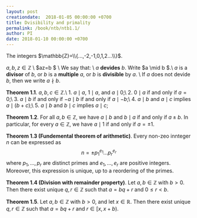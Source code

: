 ```yaml
---
layout: post
creationdate:  2018-01-05 00:00:00 +0700
title: Dvisibility and primality
permalink: /book/ntb/ntb1.1/
author: PI
date: 2018-01-10 00:00:00 +0700
---
```


The integers $\mathbb{Z}=\\{...,-2,-1,0,1,2...\\}$.

$a,b,z \in \mathbb{Z}$ \\
$az=b $ \\
We say that: \\
$a$ **devides** $b$. Write $a \mid b $.\\
$a$ is a  **divisor** of $b$, or $b$ is a **multiple** $a$, or $b$ is  **divisible** by $a$. \\
If $a$ does not devide $b$, then we write $a \nmid b$.

**Theorem 1.1**. $a,b,c \in \mathbb{Z}$.\\
	1. $a \mid a$, $1 \mid a$, and $a \mid 0$;\\
	2. $0 \mid a$ if and only if $a=0$;\\
	3. $a \mid b$ if and only if $-a \mid b$ if and only if $a \mid -b$;\\
	4. $a \mid b$ and $a \mid c$ implies $a \mid (b+c)$;\\
	5. $a \mid b$ and $b \mid c$ implies $a \mid c$;

**Theorem 1.2**. For all $a,b \in \mathbb{Z}$, we have $a \mid b$ and $b \mid a$ if and only if $a \pm b$. In particular, for every $a \in \mathbb{Z}$, we have $a \mid 1$ if and only if $a = \pm 1$.

**Theorem 1.3 (Fundemental theorem of arithmetic)**. Every non-zeo innteger $n$ can be expressed as
<span style="text-align: center; display:block;"> $$n = \pm p_{1}^{e_{1}} ... p_{r}^{e_{r}} $$</span>
where $p_{1},...,p_{r}$ are distinct primes and $e_{1},...,e_{r}$ are positive integers. Moreover, this expression is unique, up to a reordering of the primes.

**Theorem 1.4 (Division with remainder property)**. Let $a,b \in \mathbb{Z}$ with $b>0$. Then there exist unique $q,r \in \mathbb{Z}$ such that $a=bq+r$ and $0 \leq r < b$.

**Theorem 1.5**. Let $a,b \in \mathbb{Z}$ with $b > 0$, and let $x \in \mathbb{R}$. Then there exist unique $q,r \in \mathbb{Z}$ such that $a=bq+r$ and $r \in [x,x+b)$.
